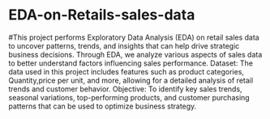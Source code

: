 # EDA-on-Retails-sales-data
#This project performs Exploratory Data Analysis (EDA) on retail sales data to uncover patterns, trends, and insights that can help drive strategic business decisions. Through EDA, we analyze various aspects of sales data to better understand factors influencing sales performance.
Dataset: The data used in this project includes features such as product categories, Quantity,price per unit, and more, allowing for a detailed analysis of retail trends and customer behavior.
Objective: To identify key sales trends, seasonal variations, top-performing products, and customer purchasing patterns that can be used to optimize business strategy.
